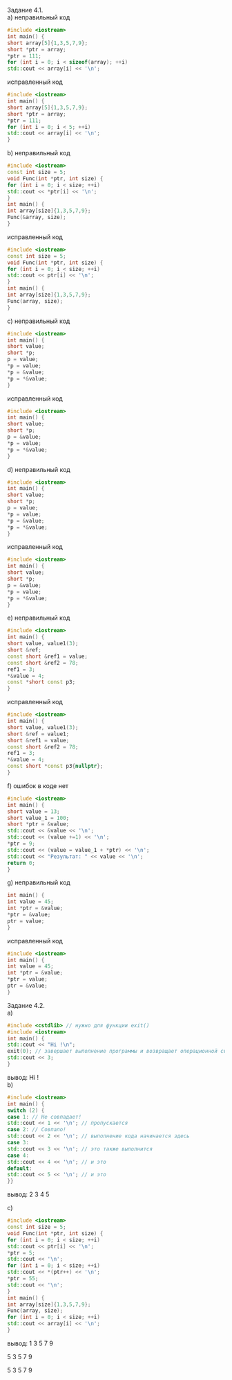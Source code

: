 Задание 4.1.  
a) неправильный код
```cpp
#include <iostream>
int main() {
short array[5]{1,3,5,7,9};
short *ptr = array;
*ptr = 111;
for (int i = 0; i < sizeof(array); ++i)
std::cout << array[i] << '\n';
```
исправленный код
```cpp
#include <iostream>
int main() {
short array[5]{1,3,5,7,9};
short *ptr = array;
*ptr = 111;
for (int i = 0; i < 5; ++i)
std::cout << array[i] << '\n';
}
```
b) неправильный код
```cpp
#include <iostream>
const int size = 5;
void Func(int *ptr, int size) {
for (int i = 0; i < size; ++i)
std::cout << *ptr[i] << '\n';
}
int main() {
int array[size]{1,3,5,7,9};
Func(&array, size);
}
```
исправленный код
```cpp
#include <iostream>
const int size = 5;
void Func(int *ptr, int size) {
for (int i = 0; i < size; ++i)
std::cout << ptr[i] << '\n';
}
int main() {
int array[size]{1,3,5,7,9};
Func(array, size);
}
```
c) неправильный код
```cpp
#include <iostream>
int main() {
short value;
short *p;
p = value;
*p = value;
*p = &value;
*p = *&value;
}
```
исправленный код
```cpp
#include <iostream>
int main() {
short value;
short *p;
p = &value;
*p = value;
*p = *&value;
}
```
d) неправильный код
```cpp
#include <iostream>
int main() {
short value;
short *p;
p = value;
*p = value;
*p = &value;
*p = *&value;
}
```
исправленный код
```cpp
#include <iostream>
int main() {
short value;
short *p;
p = &value;
*p = value;
*p = *&value;
}
```
e) неправильный код
```cpp
#include <iostream>
int main() {
short value, value1(3);
short &ref;
const short &ref1 = value;
const short &ref2 = 78;
ref1 = 3;
*&value = 4;
const *short const p3;
}
```
исправленный код
```cpp
#include <iostream>
int main() {
short value, value1(3);
short &ref = value1;
short &ref1 = value;
const short &ref2 = 78;
ref1 = 3;
*&value = 4;
const short *const p3{nullptr};
}
```
f) ошибок в коде нет
```cpp
#include <iostream>
int main() {
short value = 13;
short value_1 = 100;
short *ptr = &value;
std::cout << &value << '\n';
std::cout << (value +=1) << '\n';
*ptr = 9;
std::cout << (value = value_1 + *ptr) << '\n';
std::cout << "Результат: " << value << '\n';
return 0;
}
```
g) неправильный код
```cpp
int main() {
int value = 45;
int *ptr = &value;
*ptr = &value;
ptr = value;
}
```
исправленный код
```cpp
#include <iostream>
int main() {
int value = 45;
int *ptr = &value;
*ptr = value;
ptr = &value;
}
```
Задание 4.2.  
a) 
```cpp
#include <cstdlib> // нужно для функции exit()
#include <iostream>
int main() {
std::cout << "Hi !\n";
exit(0); // завершает выполнение программы и возвращает операционной системе 0
std::cout << 3;
}
```
вывод: Hi !  
b)
```cpp
#include <iostream>
int main() {
switch (2) {
case 1: // Не совпадает!
std::cout << 1 << '\n'; // пропускается
case 2: // Совпало!
std::cout << 2 << '\n'; // выполнение кода начинается здесь
case 3:
std::cout << 3 << '\n'; // это также выполнится
case 4:
std::cout << 4 << '\n'; // и это
default:
std::cout << 5 << '\n'; // и это
}}
```
вывод: 2  3  4  5

c)
```cpp
#include <iostream>
const int size = 5;
void Func(int *ptr, int size) {
for (int i = 0; i < size; ++i)
std::cout << ptr[i] << '\n';
*ptr = 5;
std::cout << '\n';
for (int i = 0; i < size; ++i)
std::cout << *(ptr++) << '\n';
*ptr = 55;
std::cout << '\n';
}
int main() {
int array[size]{1,3,5,7,9};
Func(array, size);
for (int i = 0; i < size; ++i)
std::cout << array[i] << '\n';
}
```
вывод: 
1
3
5
7
9

5
3
5
7
9

5
3
5
7
9
